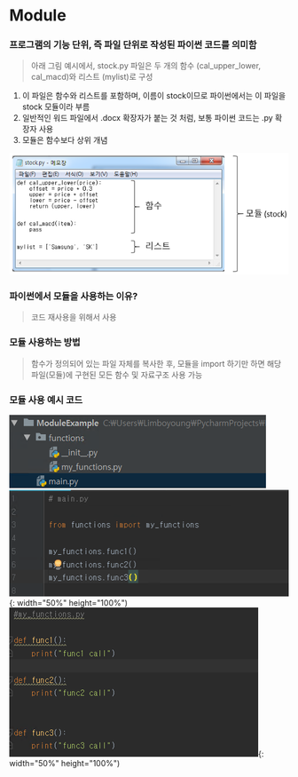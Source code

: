 # Module
### 프로그램의 기능 단위, 즉 파일 단위로 작성된 파이썬 코드를 의미함
> 아래 그림 예시에서, stock.py 파일은 두 개의 함수 (cal_upper_lower, cal_macd)와 리스트 (mylist)로 구성
1. 이 파일은 함수와 리스트를 포함하며, 이름이 stock이므로 파이썬에서는 이 파일을 stock 모듈이라 부름
2. 일반적인 워드 파일에서 .docx 확장자가 붙는 것 처럼, 보통 파이썬 코드는 .py 확장자 사용
3. 모듈은 함수보다 상위 개념

![module_example](./module_example.png)

### 파이썬에서 모듈을 사용하는 이유?
> 코드 재사용을 위해서 사용

### 모듈 사용하는 방법
> 함수가 정의되어 있는 파일 자체를 복사한 후, 모듈을 import 하기만 하면 해당 파일(모듈)에 구현된 모든 함수 및 자료구조 사용 가능

### 모듈 사용 예시 코드

![module_my_example](./module_myexample_1.PNG)
![module_my_example](./module_myexample_2.PNG){: width="50%" height="100%") 
![module_my_example](./module_myexample_3.PNG){: width="50%" height="100%")
